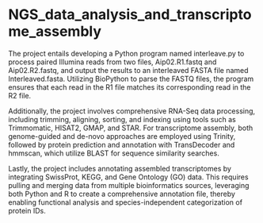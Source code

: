 # NGS_data_analysis_and_transcriptome_assembly

The project entails developing a Python program named interleave.py to process paired Illumina reads from two files, Aip02.R1.fastq and Aip02.R2.fastq, and output the results to an interleaved FASTA file named Interleaved.fasta. Utilizing BioPython to parse the FASTQ files, the program ensures that each read in the R1 file matches its corresponding read in the R2 file.

Additionally, the project involves comprehensive RNA-Seq data processing, including trimming, aligning, sorting, and indexing using tools such as Trimmomatic, HISAT2, GMAP, and STAR. For transcriptome assembly, both genome-guided and de-novo approaches are employed using Trinity, followed by protein prediction and annotation with TransDecoder and hmmscan, which utilize BLAST for sequence similarity searches.

Lastly, the project includes annotating assembled transcriptomes by integrating SwissProt, KEGG, and Gene Ontology (GO) data. This requires pulling and merging data from multiple bioinformatics sources, leveraging both Python and R to create a comprehensive annotation file, thereby enabling functional analysis and species-independent categorization of protein IDs.
